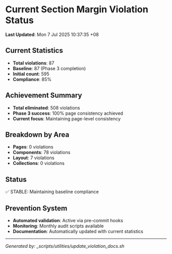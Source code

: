 # Current Section Margin Violation Status

**Last Updated**: Mon  7 Jul 2025 10:37:35 +08

## Current Statistics
- **Total violations**: 87
- **Baseline**: 87 (Phase 3 completion)
- **Initial count**: 595
- **Compliance**: 85%

## Achievement Summary
- **Total eliminated**: 508 violations
- **Phase 3 success**: 100% page consistency achieved
- **Current focus**: Maintaining page-level consistency

## Breakdown by Area
- **Pages**: 0 violations
- **Components**: 78 violations
- **Layout**: 7 violations
- **Collections**: 0 violations

## Status
✅ STABLE: Maintaining baseline compliance

## Prevention System
- **Automated validation**: Active via pre-commit hooks
- **Monitoring**: Monthly audit scripts available
- **Documentation**: Automatically updated with current statistics

---
*Generated by: _scripts/utilities/update_violation_docs.sh*
